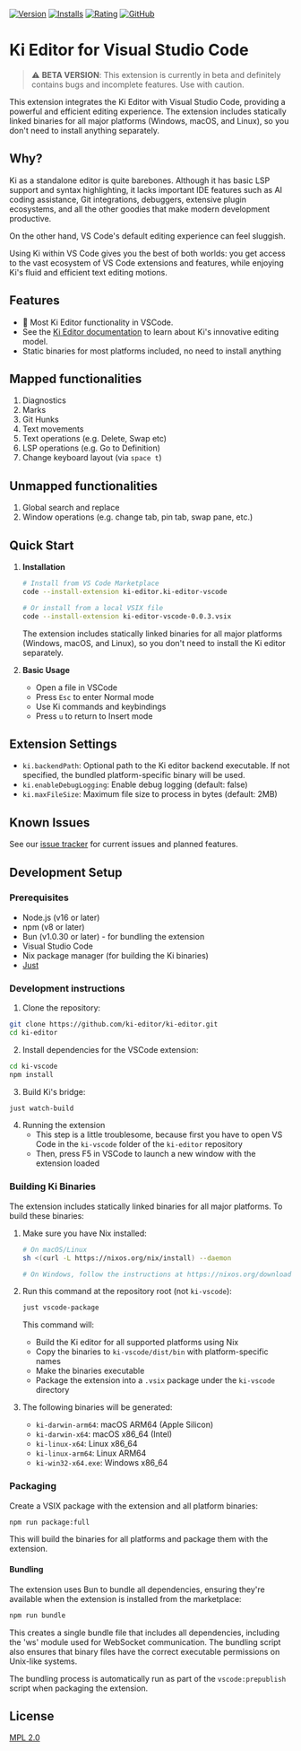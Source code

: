 [![Version](https://img.shields.io/visual-studio-marketplace/v/ki-editor.ki-editor-vscode)](https://marketplace.visualstudio.com/items?itemName=ki-editor.ki-editor-vscode)
[![Installs](https://img.shields.io/visual-studio-marketplace/i/ki-editor.ki-editor-vscode)](https://marketplace.visualstudio.com/items?itemName=ki-editor.ki-editor-vscode)
[![Rating](https://img.shields.io/visual-studio-marketplace/r/ki-editor.ki-editor-vscode)](https://marketplace.visualstudio.com/items?itemName=ki-editor.ki-editor-vscode)
[![GitHub](https://img.shields.io/github/license/ki-editor/ki-editor)](https://github.com/ki-editor/ki-editor)

# Ki Editor for Visual Studio Code

> ⚠️ **BETA VERSION**: This extension is currently in beta and definitely contains bugs and incomplete features. Use
> with caution.

This extension integrates the Ki Editor with Visual Studio Code, providing a powerful and efficient editing experience.
The extension includes statically linked binaries for all major platforms (Windows, macOS, and Linux), so you don't need
to install anything separately.

## Why?

Ki as a standalone editor is quite barebones. Although it has basic LSP support and syntax highlighting, it lacks
important IDE features such as AI coding assistance, Git integrations, debuggers, extensive plugin ecosystems, and all
the other goodies that make modern development productive.

On the other hand, VS Code's default editing experience can feel sluggish.

Using Ki within VS Code gives you the best of both worlds: you get access to the vast ecosystem of VS Code extensions
and features, while enjoying Ki's fluid and efficient text editing motions.

## Features

-   🚀 Most Ki Editor functionality in VSCode.
-   See the [Ki Editor documentation](https://ki-editor.github.io/ki-editor/) to learn about Ki's innovative editing
    model.
-   Static binaries for most platforms included, no need to install anything

## Mapped functionalities

1. Diagnostics
1. Marks
1. Git Hunks
1. Text movements
1. Text operations (e.g. Delete, Swap etc)
1. LSP operations (e.g. Go to Definition)
1. Change keyboard layout (via `space t`)

## Unmapped functionalities

1. Global search and replace
2. Window operations (e.g. change tab, pin tab, swap pane, etc.)

## Quick Start

1. **Installation**

    ```bash
    # Install from VS Code Marketplace
    code --install-extension ki-editor.ki-editor-vscode

    # Or install from a local VSIX file
    code --install-extension ki-editor-vscode-0.0.3.vsix
    ```

    The extension includes statically linked binaries for all major platforms (Windows, macOS, and Linux), so you don't
    need to install the Ki editor separately.

2. **Basic Usage**
    - Open a file in VSCode
    - Press `Esc` to enter Normal mode
    - Use Ki commands and keybindings
    - Press `u` to return to Insert mode

## Extension Settings

-   `ki.backendPath`: Optional path to the Ki editor backend executable. If not specified, the bundled platform-specific
    binary will be used.
-   `ki.enableDebugLogging`: Enable debug logging (default: false)
-   `ki.maxFileSize`: Maximum file size to process in bytes (default: 2MB)

## Known Issues

See our [issue tracker](https://github.com/ki-editor/ki-editor/issues) for current issues and planned features.

## Development Setup

### Prerequisites

-   Node.js (v16 or later)
-   npm (v8 or later)
-   Bun (v1.0.30 or later) - for bundling the extension
-   Visual Studio Code
-   Nix package manager (for building the Ki binaries)
-   [Just](https://github.com/casey/just)

### Development instructions

1. Clone the repository:

```bash
git clone https://github.com/ki-editor/ki-editor.git
cd ki-editor
```

2. Install dependencies for the VSCode extension:

```bash
cd ki-vscode
npm install
```

3. Build Ki's bridge:

```bash
just watch-build
```

4. Running the extension
    - This step is a little troublesome, because first you have to open VS Code in the `ki-vscode` folder of the
      `ki-editor` repository
    - Then, press F5 in VSCode to launch a new window with the extension loaded

### Building Ki Binaries

The extension includes statically linked binaries for all major platforms. To build these binaries:

1. Make sure you have Nix installed:

    ```bash
    # On macOS/Linux
    sh <(curl -L https://nixos.org/nix/install) --daemon

    # On Windows, follow the instructions at https://nixos.org/download.html
    ```

2. Run this command at the repository root (not `ki-vscode`):

    ```bash
    just vscode-package
    ```

    This command will:

    - Build the Ki editor for all supported platforms using Nix
    - Copy the binaries to `ki-vscode/dist/bin` with platform-specific names
    - Make the binaries executable
    - Package the extension into a `.vsix` package under the `ki-vscode` directory

3. The following binaries will be generated:
    - `ki-darwin-arm64`: macOS ARM64 (Apple Silicon)
    - `ki-darwin-x64`: macOS x86_64 (Intel)
    - `ki-linux-x64`: Linux x86_64
    - `ki-linux-arm64`: Linux ARM64
    - `ki-win32-x64.exe`: Windows x86_64

### Packaging

Create a VSIX package with the extension and all platform binaries:

```bash
npm run package:full
```

This will build the binaries for all platforms and package them with the extension.

#### Bundling

The extension uses Bun to bundle all dependencies, ensuring they're available when the extension is installed from the
marketplace:

```bash
npm run bundle
```

This creates a single bundle file that includes all dependencies, including the 'ws' module used for WebSocket
communication. The bundling script also ensures that binary files have the correct executable permissions on Unix-like
systems.

The bundling process is automatically run as part of the `vscode:prepublish` script when packaging the extension.

## License

[MPL 2.0](LICENSE)

